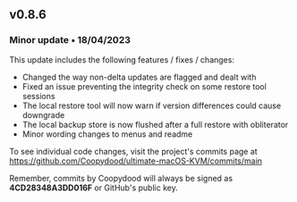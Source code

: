 ## v0.8.6
### Minor update • 18/04/2023

This update includes the following features / fixes / changes:

- Changed the way non-delta updates are flagged and dealt with
- Fixed an issue preventing the integrity check on some restore tool sessions
- The local restore tool will now warn if version differences could cause downgrade
- The local backup store is now flushed after a full restore with obliterator
- Minor wording changes to menus and readme

To see individual code changes, visit the project's commits page at https://github.com/Coopydood/ultimate-macOS-KVM/commits/main 

Remember, commits by Coopydood will always be signed as **4CD28348A3DD016F** or GitHub's public key. 
